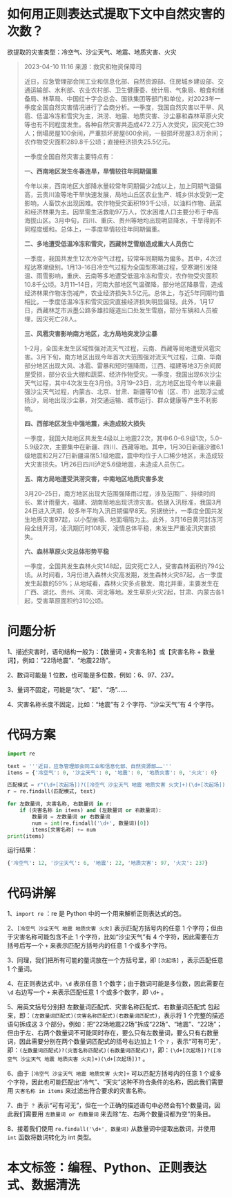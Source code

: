 # 如何用正则表达式提取下文中自然灾害的次数？

欲提取的灾害类型：冷空气、沙尘天气、地震、地质灾害、火灾

> 2023-04-10 11:16 来源：救灾和物资保障司
>
> 近日，应急管理部会同工业和信息化部、自然资源部、住房城乡建设部、交通运输部、水利部、农业农村部、卫生健康委、统计局、气象局、粮食和储备局、林草局、中国红十字会总会、国铁集团等部门和单位，对2023年一季度全国自然灾害情况进行了会商分析。一季度，我国自然灾害以干旱、风雹、低温冷冻和雪灾为主，洪涝、地震、地质灾害、沙尘暴和森林草原火灾等也有不同程度发生。各种自然灾害共造成472.2万人次受灾，因灾死亡39人；倒塌房屋100余间，严重损坏房屋600余间，一般损坏房屋3.8万余间；农作物受灾面积289.8千公顷；直接经济损失25.5亿元。
>
> 一季度全国自然灾害主要特点有：
>
> **一、西南地区发生冬春连旱，旱情较往年同期偏重**
>
> 今年以来，西南地区大部降水量较常年同期偏少2成以上，加上同期气温偏高，云贵川渝等地干旱快速发展，局地山丘区农业生产、城乡供水受到一定影响，人畜饮水出现困难。农作物受灾面积193千公顷，以油料作物、蔬菜和经济林果为主。因旱需生活救助97万人，饮水困难人口主要分布于中高海拔山区。3月中旬，四川、重庆、贵州等地均出现明显降水，干旱得到不同程度缓和。总体上，一季度旱情较往年同期偏重。
>
> **二、多地遭受低温冷冻和雪灾，西藏林芝雪崩造成重大人员伤亡**
>
> 一季度，我国共发生12次冷空气过程，较常年同期略为偏多。其中，4次过程达寒潮级别。1月13–16日冷空气过程为全国型寒潮过程，受寒潮引发降温、雨雪影响，重庆、云南等多地遭受低温冷冻和雪灾，农作物受灾面积10.8千公顷。3月11–14日，河南大部地区气温骤降，部分地区降暴雪，造成经济林果作物冻伤减产，农业经济损失3.5亿元。总体上，与近5年同期均值相比，一季度低温冷冻和雪灾因灾直接经济损失明显偏轻。此外，1月17日，西藏林芝市派墨公路多雄拉隧道出口处发生雪崩，部分车辆和人员被埋，因灾死亡28人。
>
> **三、风雹灾害影响南方地区，北方局地突发沙尘暴**
>
> 1–2月，全国未发生区域性强对流天气过程，云南、西藏等局地遭受风雹灾害。3月下旬，南方地区出现今年首次大范围强对流天气过程，江南、华南部分地区出现大风、冰雹、雷暴和短时强降雨，江西、福建等地3万余间房屋受损，部分农业大棚和蔬菜、经济作物受灾。一季度，我国出现6次沙尘天气过程，其中4次发生在3月份。3月19–23日，北方地区出现今年以来最强沙尘天气过程，内蒙古、北京、甘肃、新疆等10省（区、市）出现浮尘或扬沙，局地出现沙尘暴，对交通运输、城市运行、群众健康等产生不利影响。
>
> **四、西部地区发生中强地震，未造成较大损失**
>
> 一季度，我国大陆地区共发生4级以上地震22次，其中6.0–6.9级1次，5.0–5.9级2次，主要集中在新疆、四川、西藏等地。其中，1月30日新疆沙雅6.1级地震和2月27日新疆温宿5.1级地震，震中均位于人口稀少地区，未造成较大灾害损失。1月26日四川泸定5.6级地震，未造成人员伤亡。
>
> **五、南方局地遭受洪涝灾害，中南地区地质灾害多发**
>
> 3月20–25日，南方地区出现大范围强降雨过程，涉及范围广、持续时间长、累计雨量大，福建、湖南局地出现洪涝灾害。依据入汛标准，我国3月24日进入汛期，较多年平均入汛日期偏早8天。另据统计，一季度全国共发生地质灾害97起，以小型崩塌、地面塌陷为主。此外，3月16日黄河封冻河段全线开河，凌汛期历时108天，凌情总体平稳，未发生严重凌汛灾害损失。
>
> **六、森林草原火灾总体形势平稳**
>
> 一季度，全国共发生森林火灾148起，因灾死亡2人，受害森林面积约794公顷。从时间看，3月份进入森林火灾高发期，发生森林火灾87起，占一季度发生起数的59%；从地域看，森林火灾多点散发、南北并重，主要发生在广西、湖北、贵州、河南、河北等地。发生草原火灾2起，甘肃、内蒙古各1起，受害草原面积约310公顷。

# 问题分析

1、描述灾害时，语句结构一般为：【数量词 + 灾害名称】或【灾害名称 + 数量词】，例如：“22场地震”、“地震22场”。

2、数词可能是 1 位数，也可能是多位数，例如：6、97、237。

3、量词不固定，可能是“次”、“起”、“场”……

4、灾害名称长度不固定，比如：“地震”有 2 个字符、“沙尘天气”有 4 个字符。

# 代码方案

```python
import re

text = '''近日，应急管理部会同工业和信息化部、自然资源部……'''
items = {'冷空气': 0, '沙尘天气': 0, '地震': 0, '地质灾害': 0, '火灾': 0}

匹配模式 = r"(\d+[次起场])?([冷空气 沙尘天气 地震 地质灾害 火灾]+)(\d+[次起场])?"
r = re.findall(匹配模式, text)

for 左数量词, 灾害名称, 右数量词 in r:
    if (灾害名称 in items) and (左数量词 or 右数量词):
        数量词 = 左数量词 or 右数量词
        num = int(re.findall('\d+', 数量词)[0])
        items[灾害名称] += num
print(items)
```

运行结果：

```python
{'冷空气': 12, '沙尘天气': 6, '地震': 22, '地质灾害': 97, '火灾': 237}
```

# 代码讲解

1、`import re` ：re 是 Python 中的一个用来解析正则表达式的包。

2、`[冷空气 沙尘天气 地震 地质灾害 火灾]` 表示匹配方括号内的任意 1 个字符；但由于灾害名称可能包含不止 1 个字符，比如“沙尘天气”有 4 个字符，因此需要在方括号后写一个 `+` 来表示匹配方括号内的任意 1 个或多个字符。

3、同理，我们把所有可能的量词放在一个方括号里，即 `[次起场]` ，表示匹配任意 1 个量词。

4、在正则表达式中，`\d` 表示任意 1 个数字；由于数词可能是多位数，因此需要在 `\d` 右边写一个 `+` 来表示匹配任意 1 个或多个数字，即 `\d+` 。

5、用英文括号分别把 左数量词匹配式、灾害名称匹配式、右数量词匹配式 包起来，即：`(左数量词匹配式)(灾害名称匹配式)(右数量词匹配式)`，表示将 1 个完整的描述语句拆成这 3 个部分。例如：把“22场地震22场”拆成“22场”、“地震”、“22场”；但由于左、右两个数量词不可能同时存在，要么只有左数量词，要么只有右数量词，因此需要分别在两个数量词匹配式的括号右边加上 1 个 `?` ，表示“可有可无”，即：`(左数量词匹配式)?(灾害名称匹配式)(右数量词匹配式)?`，即：`(\d+[次起场])?([冷空气 沙尘天气 地震 地质灾害 火灾]+)(\d+[次起场])?` 。

6、由于 `[冷空气 沙尘天气 地震 地质灾害 火灾]+` 可以匹配方括号内的任意 1 个或多个字符，因此也可能匹配出“冷气”、“天灾”这种不符合条件的名称，因此我们需要用 `灾害名称 in items` 来过滤出符合要求的灾害名称。

7、由于 `？` 表示“可有可无”，但在一个正确的描述语句中必然会有1个数量词，因此我们需要用 `左数量词 or 右数量词` 来去除“左、右两个数量词都为空”的条目。

8、接着我们使用 `re.findall('\d+', 数量词)` 从数量词中提取出数词，并使用 `int` 函数将数词转化为 int 类型。

# 本文标签：编程、Python、正则表达式、数据清洗
